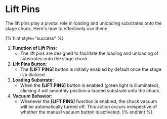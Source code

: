 # Lift Pins

The lift pins play a pivotal role in loading and unloading substrates onto the stage chuck. Here's how to effectively use them:

{% hint style="success" %}
1. **Function of Lift Pins:**
   * The lift pins are designed to facilitate the loading and unloading of substrates onto the stage chuck.
2. **Lift Pins Button:**
   * The **\[LIFT PINS]** button is initially enabled by default once the stage is initialized.
3. **Loading Substrate:**
   * When the **\[LIFT PINS]** button is enabled (green light is illuminated), clicking it will smoothly position a loaded substrate onto the chuck.
4. **Vacuum Behavior:**
   * Whenever the **\[LIFT PINS]** function is enabled, the chuck vacuum will be automatically turned off. This action occurs irrespective of whether the manual vacuum button is activated.
{% endhint %}
